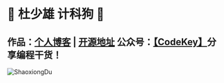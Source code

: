 # 💚 杜少雄 计科狗 💜 

## 作品：<a href="https://www.shaoxiongdu.top" target="_blank">个人博客</a> | <a href="https://github.com/ShaoxiongDu/ShaoxiongDu_Blog" target="_blank">开源地址</a>  公众号：<a href="https://raw.githubusercontent.com/ShaoxiongDu/ShaoxiongDu/main/CodeKey.jpg">【CodeKey】</a>分享编程干货！ 

![ShaoxiongDu](https://github-readme-stats.vercel.app/api?username=shaoxiongdu&show_icons=true&custom_title=数据汇总&locale=cn&cache_seconds=1800&include_all_commits=true)
